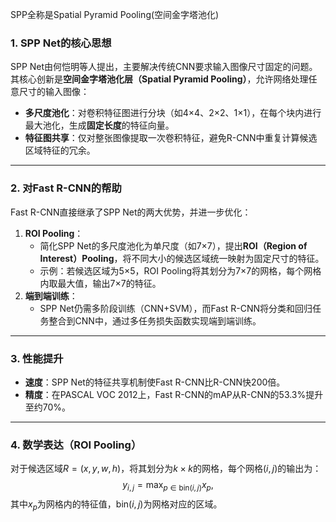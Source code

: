 SPP全称是Spatial Pyramid Pooling(空间金字塔池化)
### **1. SPP Net的核心思想**
SPP Net由何恺明等人提出，主要解决传统CNN要求输入图像尺寸固定的问题。其核心创新是**空间金字塔池化层（Spatial Pyramid Pooling）**，允许网络处理任意尺寸的输入图像：
- **多尺度池化**：对卷积特征图进行分块（如4×4、2×2、1×1），在每个块内进行最大池化，生成**固定长度**的特征向量。
- **特征图共享**：仅对整张图像提取一次卷积特征，避免R-CNN中重复计算候选区域特征的冗余。

---

### **2. 对Fast R-CNN的帮助**
Fast R-CNN直接继承了SPP Net的两大优势，并进一步优化：
1. **ROI Pooling**：  
   - 简化SPP Net的多尺度池化为单尺度（如7×7），提出**ROI（Region of Interest）Pooling**，将不同大小的候选区域统一映射为固定尺寸的特征。
   - 示例：若候选区域为5×5，ROI Pooling将其划分为7×7的网格，每个网格内取最大值，输出7×7的特征。
2. **端到端训练**：  
   - SPP Net仍需多阶段训练（CNN+SVM），而Fast R-CNN将分类和回归任务整合到CNN中，通过多任务损失函数实现端到端训练。

---

### **3. 性能提升**
- **速度**：SPP Net的特征共享机制使Fast R-CNN比R-CNN快200倍。
- **精度**：在PASCAL VOC 2012上，Fast R-CNN的mAP从R-CNN的53.3%提升至约70%。

---

### **4. 数学表达（ROI Pooling）**
对于候选区域$R = (x, y, w, h)$，将其划分为$k \times k$的网格，每个网格$(i,j)$的输出为：
$$
y_{i,j} = \max_{p \in \text{bin}(i,j)} x_p,
$$
其中$x_p$为网格内的特征值，$\text{bin}(i,j)$为网格对应的区域。
